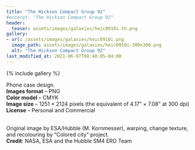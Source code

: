 ```yaml
---
title: "The Hickson Compact Group 92"
#excerpt: "The Hickson Compact Group 92"
header:
  teaser: assets/images/galaxies/heic0910i-th.png
gallery:
- url: /assets/images/galaxies/heic0910i.png
  image_path: assets/images/galaxies/heic0910i-300x300.png
  alt: "The Hickson Compact Group 92"
last_modified_at: 2021-06-07T08:48:05-04:00
---
```


{% include gallery %}

Phone case design.<br/>
**Images format** – PNG<br/>
**Color model** – CMYK<br/>
**Image size** – 1251 × 2124 pixels (the equivalent of 4.17” × 7.08” at 300 dpi)<br/>
**License** – Personal and Commercial<br/><br/>

Original image by ESA/Hubble (M. Kornmesser), warping, change texture, and recolouring by “Colored city” project.<br/>
**Credit**: NASA, ESA and the Hubble SM4 ERO Team